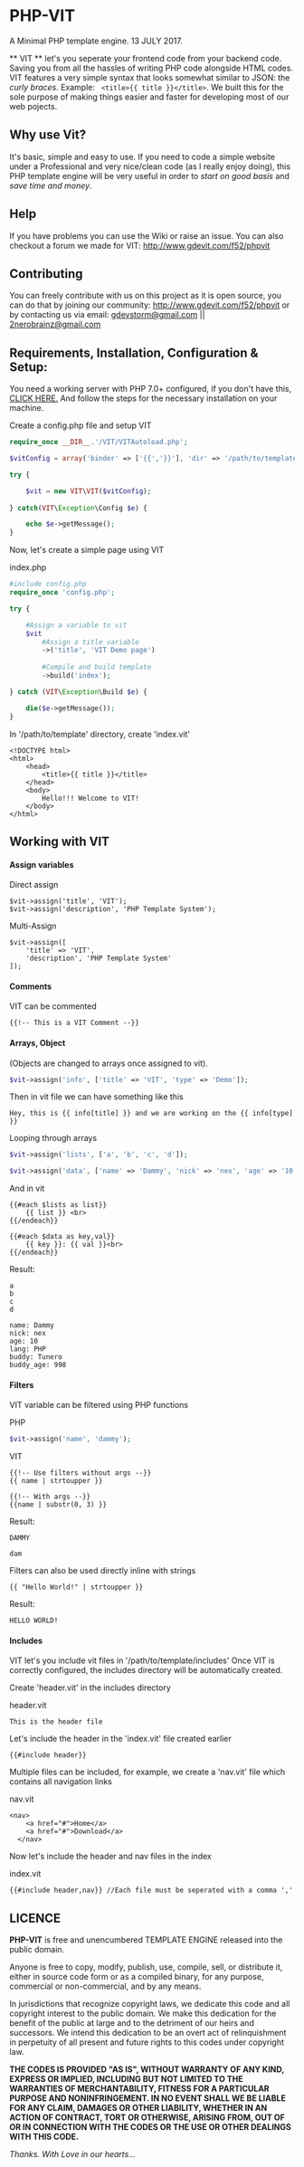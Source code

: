 # PHP-VIT
A Minimal PHP template engine. 13 JULY 2017.

** VIT ** let's you seperate your frontend code from your backend code. Saving you from all the hassles of writing PHP code alongside HTML codes. VIT features a very simple syntax that looks somewhat similar to JSON: the _curly braces_. Example: ` <title>{{ title }}</title>`. We built this for the sole purpose of making things easier and faster for developing most of our web pojects.

## Why use Vit?
It's basic, simple and easy to use. If you need to code a simple website under a Professional and very nice/clean code (as I really enjoy doing), this PHP template engine will be very useful in order to *start on good basis* and *save time and money*.


## Help

If you have problems you can use the Wiki or raise an issue. You can also checkout a forum we made for VIT: http://www.gdevit.com/f52/phpvit

## Contributing

You can freely contribute with us on this project as it is open source, you can do that by joining our community: http://www.gdevit.com/f52/phpvit or by contacting us via email: gdevstorm@gmail.com || 2nerobrainz@gmail.com


## Requirements, Installation, Configuration & Setup:


You need a working server with PHP 7.0+ configured, if you don't have this, [CLICK HERE.](http://www.apachefriends.org/en/xampp.html) And follow the steps for the necessary installation on your machine.


Create a config.php file and setup VIT 

```php
require_once __DIR__.'/VIT/VITAutoload.php';

$vitConfig = array('binder' => ['{{','}}'], 'dir' => '/path/to/template');

try {

    $vit = new VIT\VIT($vitConfig);
    
} catch(VIT\Exception\Config $e) {

    echo $e->getMessage();
}
```

Now, let's create a simple page using VIT

index.php
```php
#include config.php
require_once 'config.php';

try {

    #Assign a variable to vit
    $vit
        #Assign a title variable
        ->('title', 'VIT Demo page')
        
        #Compile and build template
        ->build('index');

} catch (VIT\Exception\Build $e) {

    die($e->getMessage());
}
```

In '/path/to/template' directory, create 'index.vit'
```
<!DOCTYPE html>
<html>
    <head>
        <title>{{ title }}</title>
    </head>
    <body>
        Hello!!! Welcome to VIT!
    </body>
</html>
```

## Working with VIT

#### Assign variables
Direct assign
```
$vit->assign('title', 'VIT');
$vit->assign('description', 'PHP Template System');
```
Multi-Assign
```
$vit->assign([
    'title' => 'VIT',
    'description', 'PHP Template System'
]);
```

#### Comments
VIT can be commented
```
{{!-- This is a VIT Comment --}}
```
#### Arrays, Object
(Objects are changed to arrays once assigned to vit).
```php
$vit->assign('info', ['title' => 'VIT', 'type' => 'Demo']);
```

Then in vit file we can have something like this
```
Hey, this is {{ info[title] }} and we are working on the {{ info[type] }}
```

Looping through arrays
```php
$vit->assign('lists', ['a', 'b', 'c', 'd']);

$vit->assign('data', ['name' => 'Dammy', 'nick' => 'nex', 'age' => '10', 'lang' => 'PHP', 'buddy' => 'Tunero', 'buddy_age' => '998']); //Spaces are not supported.
```
And in vit
```
{{#each $lists as list}}
    {{ list }} <br>
{{/endeach}}

{{#each $data as key,val}}
    {{ key }}: {{ val }}<br>
{{/endeach}}
```
Result:
```
a
b
c
d

name: Dammy
nick: nex
age: 10
lang: PHP
buddy: Tunero
buddy_age: 998
```

#### Filters
VIT variable can be filtered using PHP functions

PHP
```php
$vit->assign('name', 'dammy');
```
VIT
```
{{!-- Use filters without args --}}
{{ name | strtoupper }}

{{!-- With args --}}
{{name | substr(0, 3) }}
```

Result:
```
DAMMY

dam
```

Filters can also be used directly inline with strings
```
{{ "Hello World!" | strtoupper }}
```

Result:
```
HELLO WORLD!
```

#### Includes
VIT let's you include vit files in '/path/to/template/includes'
Once VIT is correctly configured, the includes directory will be automatically created.

Create 'header.vit' in the includes directory

header.vit
```
This is the header file
```

Let's include the header in the 'index.vit' file created earlier
```
{{#include header}}
```
Multiple files can be included, for example, we create a 'nav.vit' file which contains all navigation links

nav.vit
```
<nav>
    <a href="#">Home</a>
    <a href="#">Download</a>
  </nav>
```

Now let's include the header and nav files in the index

index.vit
```
{{#include header,nav}} //Each file must be seperated with a comma ','
```

## LICENCE

**PHP-VIT** is free and unencumbered TEMPLATE ENGINE released into the public domain.

Anyone is free to copy, modify, publish, use, compile, sell, or
distribute it, either in source code form or as a compiled
binary, for any purpose, commercial or non-commercial, and by any
means.

In jurisdictions that recognize copyright laws, we dedicate this code and all copyright interest
to the public domain. We make this dedication for the benefit
of the public at large and to the detriment of our heirs and
successors. We intend this dedication to be an overt act of
relinquishment in perpetuity of all present and future rights to this
codes under copyright law.

**THE CODES IS PROVIDED "AS IS", WITHOUT WARRANTY OF ANY KIND,
EXPRESS OR IMPLIED, INCLUDING BUT NOT LIMITED TO THE WARRANTIES OF
MERCHANTABILITY, FITNESS FOR A PARTICULAR PURPOSE AND NONINFRINGEMENT.
IN NO EVENT SHALL WE BE LIABLE FOR ANY CLAIM, DAMAGES OR
OTHER LIABILITY, WHETHER IN AN ACTION OF CONTRACT, TORT OR OTHERWISE,
ARISING FROM, OUT OF OR IN CONNECTION WITH THE CODES OR THE USE OR
OTHER DEALINGS WITH THIS CODE.**


*Thanks. With Love in our hearts...*


